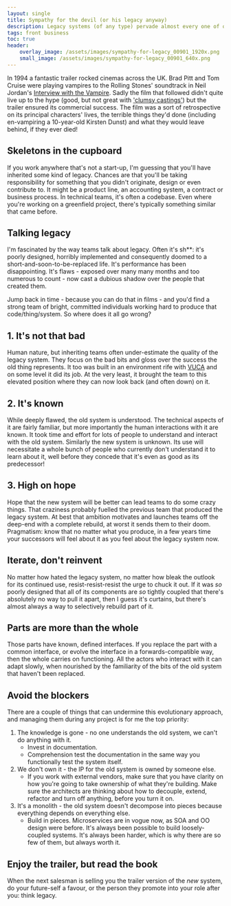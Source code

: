 ```yaml
---
layout: single
title: Sympathy for the devil (or his legacy anyway)
description: Legacy systems (of any type) pervade almost every one of our roles, yet they are pretty universally hated.  What can we do for our tomorrow-selves to break the circle? 
tags: front business
toc: true
header:
    overlay_image: /assets/images/sympathy-for-legacy_00901_1920x.png
    small_image: /assets/images/sympathy-for-legacy_00901_640x.png
---
```


In 1994 a fantastic trailer rocked cinemas across the UK.  Brad Pitt and Tom Cruise were playing vampires to the Rolling Stones' soundtrack in Neil Jordan's [Interview with the Vampire](https://en.wikipedia.org/wiki/Interview_with_the_Vampire_(film)).
Sadly the film that followed didn't quite live up to the hype (good, but not great with ['clumsy castings'](https://www.rottentomatoes.com/m/interview_with_the_vampire/)) but the trailer ensured its commercial success.  The film was a sort of retrospective on its principal characters' lives, the terrible things they'd done (including en-vampiring a 10-year-old Kirsten Dunst) and what they would leave behind, if they ever died!

## Skeletons in the cupboard
If you work anywhere that's not a start-up, I'm guessing that you'll have inherited some kind of legacy.  Chances are that you'll be taking responsibility for something that you didn't originate, design or even contribute to.
It might be a product line, an accounting system, a contract or business process.  In technical teams, it's often a codebase.  Even where you're working on a greenfield project, there's typically something similar that came before.

## Talking legacy
I'm fascinated by the way teams talk about legacy.  Often it's sh**: it's poorly designed, horribly implemented and consequently doomed to a short-and-soon-to-be-replaced life.  It's performance has been disappointing. 
It's flaws - exposed over many many months and too numerous to count - now cast a dubious shadow over the people that created them.

Jump back in time - because you can do that in films - and you'd find a strong team of bright, committed individuals working hard to produce that code/thing/system.  So where does it all go wrong?

## 1. It's not that bad
Human nature, but inheriting teams often under-estimate the quality of the legacy system.  They focus on the bad bits and gloss over the success the old thing represents.  It too was built in an environment rife with [VUCA](/tech/2018/cost-of-collaboration/) and on some level it did its job.  At the very least, it brought the team to this elevated position where they can now look back (and often down) on it.

## 2. It's known
While deeply flawed, the old system is understood.  The technical aspects of it are fairly familiar, but more importantly the human interactions with it are known.  It took time and effort for lots of people to understand and interact with the old system.  Similarly the new system is unknown.  Its use will necessitate a whole bunch of people who currently don't understand it to learn about it, well before they concede that it's even as good as its predecessor!

## 3. High on hope
Hope that the new system will be better can lead teams to do some crazy things.  That craziness probably fuelled the previous team that produced the legacy system.  At best that ambition motivates and launches teams off the deep-end with a complete rebuild, at worst it sends them to their doom.  Pragmatism: know that no matter what you produce, in a few years time your successors will feel about it as you feel about the legacy system now.

## Iterate, don't reinvent
No matter how hated the legacy system, no matter how bleak the outlook for its continued use, resist-resist-resist the urge to chuck it out.  If it was _so_ poorly designed that all of its components are _so_ tightly coupled that there's absolutely no way to pull it apart, then I guess it's curtains, but there's almost always a way to selectively rebuild part of it.

## Parts are more than the whole
Those parts have known, defined interfaces.  If you replace the part with a common interface, or evolve the interface in a forwards-compatible way, then the whole carries on functioning.  All the actors who interact with it can adapt slowly, when nourished by the familiarity of the bits of the old system that haven't been replaced.

## Avoid the blockers
There are a couple of things that can undermine this evolutionary approach, and managing them during any project is for me the top priority:
1. The knowledge is gone - no one understands the old system, we can't do anything with it.
    + Invest in documentation.
    + Comprehension test the documentation in the same way you functionally test the system itself.
2. We don't own it - the IP for the old system is owned by someone else.
    + If you work with external vendors, make sure that you have clarity on how you're going to take ownership of what they're building.  Make sure the architects are thinking about how to decouple, extend, refactor and turn off anything, before you turn it on.
3. It's a monolith - the old system doesn't decompose into pieces because everything depends on everything else.
    + Build in pieces.  Microservices are in vogue now, as SOA and OO design were before.  It's always been possible to build loosely-coupled systems.  It's always been harder, which is why there are so few of them, but always worth it. 

## Enjoy the trailer, but read the book
When the next salesman is selling you the trailer version of the _new_ system, do your future-self a favour, or the person they promote into your role after you: think legacy.
